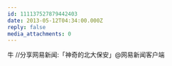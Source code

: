 ```yaml
---
id: 111137527879442403
date: 2013-05-12T04:34:00.000Z
reply: false
media_attachments: 0
---
```


牛 //分享网易新闻:「神奇的北大保安」@网易新闻客户端 ​​​​

